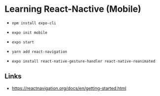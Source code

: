 # Learning React-Nactive (Mobile)

- `npm install expo-cli`
- `expo init mobile`
- `expo start`

- `yarn add react-navigation`
- `expo install react-native-gesture-handler react-native-reanimated`


## Links
- https://reactnavigation.org/docs/en/getting-started.html
